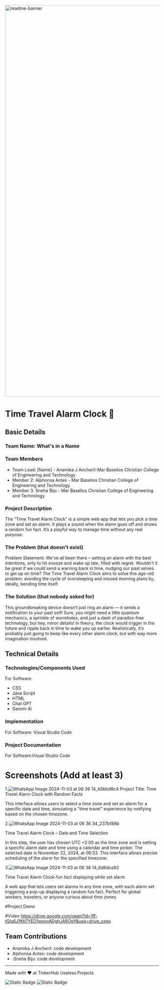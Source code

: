 <img width="1280" alt="readme-banner" src="https://github.com/user-attachments/assets/35332e92-44cb-425b-9dff-27bcf1023c6c">

# Time Travel Alarm Clock 🎯


## Basic Details
### Team Name: What's in a Name


### Team Members
- Team Lead: [Name] - Anamika J Ancheril-Mar Baselios Christian College of Engineering and Technology
- Member 2: Alphonsa Antex - Mar Baselios Christian College of Engineering and Technology
- Member 3: Sneha Biju - Mar Baselios Christian College of Engineering and Technology

### Project Description
The "Time Travel Alarm Clock" is a simple web app that lets you pick a time zone and set an alarm.
It plays a sound when the alarm goes off and shows a random fun fact. It’s a playful way to manage time without any real purpose.

### The Problem (that doesn't exist)
Problem Statement:
We've all been there – setting an alarm with the best intentions,
only to hit snooze and wake up late, filled with regret.
Wouldn't it be great if we could send a warning back in time,
nudging our past selves to get up on time? The Time Travel Alarm Clock aims to solve this age-old problem: 
avoiding the cycle of oversleeping and missed morning plans by, ideally, bending time itself.



### The Solution (that nobody asked for)
This groundbreaking device doesn’t just ring an alarm — it sends a notification to your past self!
Sure, you might need a little quantum mechanics, a sprinkle of wormholes, and just a dash of paradox-free technology,
but hey, minor details! In theory, the clock would trigger in the future and ripple back in time to wake you up earlier.
Realistically, it’s probably just going to beep like every other alarm clock, but with way more imagination involved.

## Technical Details
### Technologies/Components Used
For Software:
- CSS
- Java Script
- HTML
- Chat GPT
- Gemini AI
  
### Implementation
For Software:
Visual Studio Code

### Project Documentation
For Software:Visual Studio Code

# Screenshots (Add at least 3)
1.![WhatsApp Image 2024-11-03 at 06 36 14_b5bbd8c4](https://github.com/user-attachments/assets/5059b865-524d-4f4b-b297-d82940d7706a)
   Project Title: Time Travel Alarm Clock with Random Facts

   This interface allows users to select a time zone and set an alarm for a specific date and time,
   simulating a "time travel" experience by notifying based on the chosen timezone. 


2.![WhatsApp Image 2024-11-03 at 06 36 34_237bf88b](https://github.com/user-attachments/assets/3618d144-b5e9-431c-b9d7-33aab0cefc55)

Time Travel Alarm Clock – Date and Time Selection

In this step, the user has chosen UTC +2:00 as the time zone and is setting a specific alarm date and time using a calendar and time picker.
The selected date is November 22, 2024, at 06:33. This interface allows precise scheduling of the alarm for the specified timezone.

3.![WhatsApp Image 2024-11-03 at 06 36 14_6d6dca92](https://github.com/user-attachments/assets/3b61ba9b-dbc5-4dcd-aa42-51d21eb1e8f1)

   Time Travel Alarm Clock-fun fact displaying while set alarm

 A web app that lets users set alarms in any time zone, with each alarm set triggering a pop-up displaying a random fun fact.
 Perfect for global workers, travelers, or anyone curious about time zones.

 #Project Demo

 #Video
 https://drive.google.com/open?id=1ff-tQla6J1KtI7YED1woovADghJA6OpY&usp=drive_copy


## Team Contributions
- Anamika J Ancheril: code development
- Alphonsa Antex: code development
- :Sneha Biju: code development

---
Made with ❤️ at TinkerHub Useless Projects 

![Static Badge](https://img.shields.io/badge/TinkerHub-24?color=%23000000&link=https%3A%2F%2Fwww.tinkerhub.org%2F)
![Static Badge](https://img.shields.io/badge/UselessProject--24-24?link=https%3A%2F%2Fwww.tinkerhub.org%2Fevents%2FQ2Q1TQKX6Q%2FUseless%2520Projects)


